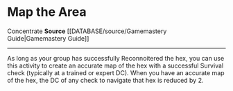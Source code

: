 ﻿---
actions: null
cost: null
element: null
frequency: null
id: '479'
name: Map the Area
rarity: Common
requirement: null
rus_type_level: null
school: null
source: '[[DATABASE/source/Gamemastery Guide|Gamemastery Guide]]'
trait:
- '[[DATABASE/trait/Concentrate|Concentrate]]'
trigger: null
type: Action

---
# Map the Area

<span class="item-trait">Concentrate</span>
**Source** [[DATABASE/source/Gamemastery Guide|Gamemastery Guide]]

---
As long as your group has successfully Reconnoitered the hex, you can use this activity to create an accurate map of the hex with a successful Survival check (typically at a trained or expert DC). When you have an accurate map of the hex, the DC of any check to navigate that hex is reduced by 2.